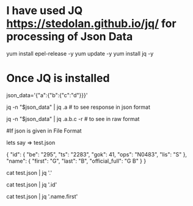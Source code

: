 # I have used JQ https://stedolan.github.io/jq/ for processing of Json Data
yum install epel-release -y
yum update -y
yum install jq -y
   
# Once JQ is installed 

json_data='{"a":{"b":{"c":"d"}}}'

jq -n "$json_data" | jq .a # to see response in json format

jq -n "$json_data" | jq .a.b.c -r # to see in raw format

#If json is given in File Format

lets say => test.json

{
  "id": {
    "be": "295",
    "ts": "2283",
    "gok": 41,
    "ops": "N0483",
    "lis": "S"
  },
  "name": {
    "first": "G",
    "last": "B",
    "official_full": "G B"
  }
}

cat test.json | jq '.'

cat test.json | jq '.id'

cat test.json | jq '.name.first'
